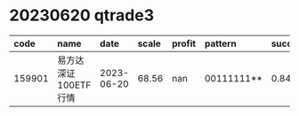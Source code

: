 
# 20230620 qtrade3
 | code | name | date | scale | profit | pattern | success_rate | success_cnt | fund_cnt | 
 | :----- | :----- | :----- | :----- | :----- | :----- | :----- | :----- | :----- | 
 | 159901 | 易方达深证100ETF行情 | 2023-06-20 | 68.56 | nan | 00111111** | 0.8461538461538461 | 11 | 13 | 
